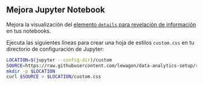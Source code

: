 ## Mejora Jupyter Notebook

Mejora la visualización del [elemento `details` para revelación de información](https://developer.mozilla.org/en-US/docs/Web/HTML/Element/details) en tus notebooks.

Ejecuta las siguientes líneas para crear una hoja de estilos `custom.css` en tu directorio de configuración de Jupyter:

```bash
LOCATION=$(jupyter --config-dir)/custom
SOURCE=https://raw.githubusercontent.com/lewagon/data-analytics-setup/refs/heads/master/specs/jupyter/custom.css
mkdir -p $LOCATION
curl $SOURCE > $LOCATION/custom.css
```

